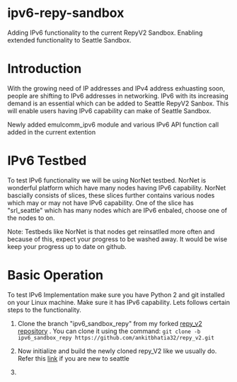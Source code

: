 # ipv6-repy-sandbox
Adding IPv6 functionality to the current RepyV2 Sandbox. Enabling extended functionality to Seattle Sandbox. 

# Introduction
With the growing need of IP addresses and IPv4 address exhuasting soon, people are shifting to IPv6 addresses in networking. IPv6 with its increasing demand is an essential which can be added to Seattle RepyV2 Sanbox. This will enable users having IPv6 capability can make of Seattle Sandbox.

Newly added emulcomm_ipv6 module and various IPv6 API function call added in the current extention 

# IPv6 Testbed
To test IPv6 functionality we will be using NorNet testbed. NorNet is wonderful platform which have many nodes having IPv6 capability. NorNet bascially consists of slices, these slices further contains various nodes which may or may not have IPv6 capability. One of the slice has "srl_seattle" which has many nodes which are IPv6 enbaled, choose one of the nodes to on.

Note: Testbeds like NorNet is that nodes get reinsatlled more often and because of this, expect your progress to be washed away. It would be wise keep your progress up to date on github. 

# Basic Operation
To test IPv6 Implementation make sure you have Python 2 and git installed on your Linux machine. Make sure it has IPv6 capability. Lets follows certain steps to the functionality.

1. Clone the branch "ipv6_sandbox_repy" from my forked [repy_v2 repository](https://github.com/ankitbhatia32/repy_v2) . You can clone it using the command:
```git clone -b ipv6_sandbox_repy https://github.com/ankitbhatia32/repy_v2.git```

2. Now initialize and build the newly cloned repy_V2 like we usually do. Refer this [link](https://seattle.poly.edu/wiki/RepyV2Tutorial) if you are new to seattle 

3. 